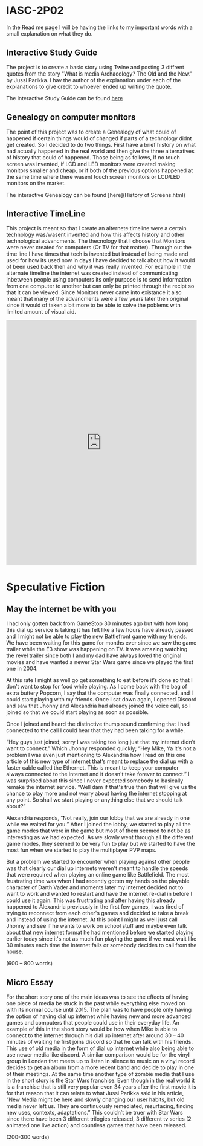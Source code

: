 # IASC-2P02
In the Read me page I will be having the links to my important words with a small explanation on what they do.

## Interactive Study Guide
The project is to create a basic story using Twine and posting 3 diffrent quotes from the story "What is media Archaeology? The Old and the New." by Jussi Parikka. I hav the author of the explanation under each of the explanations to give credit to whoever ended up writing the quote.

The interactive Study Guide can be found [here](Interactive_Study_Guide.html)

## Genealogy on computer monitors
The point of this project was to create a Genealogy of what could of happened if certain things would of changed if parts of a technology didnt get created. So I decided to do two things. First have a brief history on what had actually happened in the real world and then give the three alternatives of history that could of happened. Those being as follows, If no touch screen was invented, if LCD and LED monitors were created making monitors smaller and cheap, or if both of the previous options happened at the same time where there wasent touch screen monitors or LCD/LED monitors on the market.

The interactive Genealogy can be found [here](History of Screens.html)

## Interactive TimeLine
This project is meant so that I create an alternete timeline were a certain technology was/wasent invented and how this affects history and other technological advancments. The thecnology that I choose that Monitors were never created for computers (Or TV for that matter). Through out the time line I have times that tech is invented but instead of being made and used for how its used now in days I have decided to talk about how it would of been used back then and why it was really invented. For example in the alternate timeline the internet was created instead of communicating inbetween people using computers its only purpose is to send information from one computer to another but can only be printed through the recipt so that it can be viewed. Since Monitors never came into existance it also meant that many of the advancments were a few years later then original since it would of taken a bit more to be able to solve the poblems with limited amount of visual aid.

<iframe src='https://cdn.knightlab.com/libs/timeline3/latest/embed/index.html?source=1RZYeWbgfuYQmt0RzF5dB1umhoeO7sKmS3pEvWOdm-MM&font=Default&lang=en&initial_zoom=2&height=650' width='100%' height='650' webkitallowfullscreen mozallowfullscreen allowfullscreen frameborder='0'></iframe>

# Speculative Fiction
## May the internet be with you
I had only gotten back from GameStop 30 minutes ago but with how long this dial up service is taking it has felt like a few hours have already passed and I might not be able to play the new Battlefront game with my friends. We have been waiting for this game for months ever since we saw the game trailer while the E3 show was happening on TV. It was amazing watching the revel trailer since both I and my dad have always loved the original movies and have wanted a newer Star Wars game since we played the first one in 2004. 

At this rate I might as well go get something to eat before it’s done so that I don’t want to stop for food while playing. As I come back with the bag of extra buttery Popcorn, I say that the computer was finally connected, and I could start playing with my friends. Once I sat down again, I opened Discord and saw that Jhonny and Alexandria had already joined the voice call, so I joined so that we could start playing as soon as possible.  

Once I joined and heard the distinctive thump sound confirming that I had connected to the call I could hear that they had been talking for a while.  

“Hey guys just joined; sorry I was taking too long just that my internet didn’t want to connect.” Which Jhonny responded quickly; “Hey Mike, Ya it's not a problem I was even just mentioning to Alexandria how I read on this one article of this new type of internet that’s meant to replace the dial up with a faster cable called the Ethernet. This is meant to keep your computer always connected to the internet and it doesn't take forever to connect.” I was surprised about this since I never expected somebody to basically remake the internet service. “Well dam if that's true then that will give us the chance to play more and not worry about having the internet stopping at any point. So shall we start playing or anything else that we should talk about?” 

Alexandria responds, “Not really, join our lobby that we are already in one while we waited for you.” After I joined the lobby, we started to play all the game modes that were in the game but most of them seemed to not be as interesting as we had expected. As we slowly went through all the different game modes, they seemed to be very fun to play but we started to have the most fun when we started to play the multiplayer PVP maps. 

But a problem we started to encounter when playing against other people was that clearly our dial up internets weren't meant to handle the speeds that were required when playing an online game like Battlefield. The most frustrating time was when I had recently gotten my hands on the playable character of Darth Vader and moments later my internet decided not to want to work and wanted to restart and have the internet re-dial in before I could use it again. This was frustrating and after having this already happened to Alexandria previously in the first few games, I was tired of trying to reconnect from each other's games and decided to take a break and instead of using the internet. At this point I might as well just call Jhonny and see if he wants to work on school stuff and maybe even talk about that new internet format he had mentioned before we started playing earlier today since it's not as much fun playing the game if we must wait like 30 minutes each time the internet falls or somebody decides to call from the house. 

(600 – 800 words)

## Micro Essay

For the short story one of the main ideas was to see the effects of having one piece of media be stuck in the past while everything else moved on with its normal course until 2015. The plan was to have people only having the option of having dial up internet while having new and more advanced games and computers that people could use in their everyday life. An example of this in the short story would be how when Mike is able to connect to the internet through his dial up internet after around 30 – 40 minutes of waiting he first joins discord so that he can talk with his friends. This use of old media in the form of dial up internet while also being able to use newer media like discord. A similar comparison would be for the vinyl group in Londen that meets up to listen in silence to music on a vinyl record decides to get an album from a more recent band and decide to play in one of their meetings. At the same time another type of zombie media that I use in the short story is the Star Wars franchise. Even though in the real world it is a franchise that is still very popular even 34 years after the first movie it is for that reason that it can relate to what Jussi Parikka said in his article, “New Media might be here and slowly changing our user habits, but old media never left us. They are continuously remediated, resurfacing, finding new uses, contexts, adaptations.” This couldn’t be truer with Star Wars since there have been 3 different trilogies released, 3 different tv series (2 animated one live action) and countless games that have been released. 

(200-300 words)
